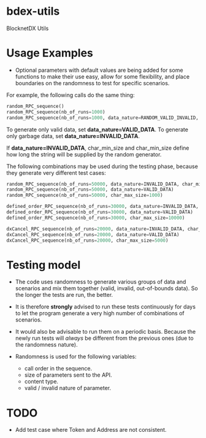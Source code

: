 # bdex-utils
BlocknetDX Utils

# Usage Examples

- Optional parameters with default values are being added for some functions to make their use easy, allow for some flexibility, and place boundaries on the randomness to test for specific scenarios.

For example, the following calls do the same thing: 
```python
random_RPC_sequence()
random_RPC_sequence(nb_of_runs=1000)
random_RPC_sequence(nb_of_runs=1000, data_nature=RANDOM_VALID_INVALID, char_min_size=1, char_max_size=12000)
```

To generate only valid data, set **data_nature=VALID_DATA**. 
To generate only garbage data, set **data_nature=INVALID_DATA**.

If **data_nature=INVALID_DATA**, char_min_size and char_min_size define how long the string will be supplied by the random generator.

The following combinations may be used during the testing phase, because they generate very different test cases:
```python
random_RPC_sequence(nb_of_runs=50000, data_nature=INVALID_DATA, char_min_size=10000, char_max_size=12000)
random_RPC_sequence(nb_of_runs=50000, data_nature=VALID_DATA)
random_RPC_sequence(nb_of_runs=50000, char_max_size=1000)

defined_order_RPC_sequence(nb_of_runs=30000, data_nature=INVALID_DATA, char_min_size=10000, char_max_size=12000)
defined_order_RPC_sequence(nb_of_runs=30000, data_nature=VALID_DATA)
defined_order_RPC_sequence(nb_of_runs=30000, char_max_size=10000)

dxCancel_RPC_sequence(nb_of_runs=20000, data_nature=INVALID_DATA, char_min_size=1, char_max_size=15000)
dxCancel_RPC_sequence(nb_of_runs=20000, data_nature=VALID_DATA)
dxCancel_RPC_sequence(nb_of_runs=20000, char_max_size=5000)

```

# Testing model

- The code uses randomness to generate various groups of data and scenarios and mix them together (valid, invalid, out-of-bounds data).
So the longer the tests are run, the better.

- It is therefore **strongly** advised to run these tests continuously for days to let the program generate a very high number of combinations of scenarios.

- It would also be advisable to run them on a periodic basis. Because the newly run tests will *always* be different from the previous ones (due to the randomness nature).

- Randomness is used for the following variables:
  - call order in the sequence.
  - size of parameters sent to the API.
  - content type.
  - valid / invalid nature of parameter.



# TODO

- Add test case where Token and Address are not consistent.

